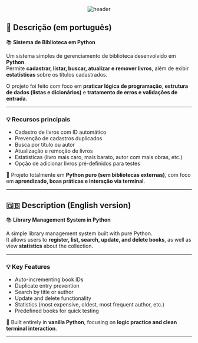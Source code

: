 <p align="center">
  <img src="https://capsule-render.vercel.app/api?type=waving&color=0:000000,100:0f1724&height=140&section=header&text=Sistema%20de%20Biblioteca%20📚&fontSize=32&fontColor=00FF00&fontAlignY=35" alt="header"/>
</p>

## 🧾 Descrição (em português)

📚 **Sistema de Biblioteca em Python**

Um sistema simples de gerenciamento de biblioteca desenvolvido em **Python**.  
Permite **cadastrar, listar, buscar, atualizar e remover livros**, além de exibir **estatísticas** sobre os títulos cadastrados.  

O projeto foi feito com foco em **praticar lógica de programação**, **estrutura de dados (listas e dicionários)** e **tratamento de erros e validações de entrada**.

---

### 💡 **Recursos principais**
- Cadastro de livros com ID automático  
- Prevenção de cadastros duplicados  
- Busca por título ou autor  
- Atualização e remoção de livros  
- Estatísticas (livro mais caro, mais barato, autor com mais obras, etc.)  
- Opção de adicionar livros pré-definidos para testes  

🧠 Projeto totalmente em **Python puro (sem bibliotecas externas)**, com foco em **aprendizado, boas práticas e interação via terminal**.

---

## 🇬🇧 Description (English version)

📚 **Library Management System in Python**

A simple library management system built with pure Python.  
It allows users to **register, list, search, update, and delete books**, as well as view **statistics** about the collection.

---

### 💡 **Key Features**
- Auto-incrementing book IDs  
- Duplicate entry prevention  
- Search by title or author  
- Update and delete functionality  
- Statistics (most expensive, oldest, most frequent author, etc.)  
- Predefined books for quick testing  

🧠 Built entirely in **vanilla Python**, focusing on **logic practice and clean terminal interaction**.

---
